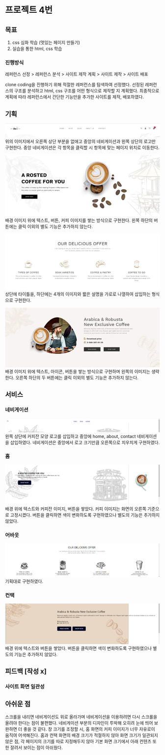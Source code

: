 # 프로젝트 4번

## 목표

1. css 심화 학습 (멋있는 페이지 만들기)
2. 실습을 통한 html, css 학습

### 진행방식

레퍼런스 선정 > 레퍼런스 분석 > 사이트 제작 계획 > 사이트 제작 > 사이트 배포

clone coding을 진행하기 위해 적절한 레퍼런스를 탐색하여 선정했다. 선정된 레퍼런스의 구조를 분석하고 html, css 구조를 어떤 형식으로 제작할 지 계획했다. 최종적으로 계획에 따라 레퍼런스에서 간단한 기능만을 추가한 사이트를 제작, 배포하였다.

## 기획

![네비게이션](navigation.jpg)
위의 이미지에서 오른쪽 상단 부분을 없애고 중앙의 네비게이션과 왼쪽 상단의 로고만 구현한다. 중앙 네비게이션은 각 항목을 클릭할 시 항목에 맞는 페이지 위치로 이동한다.

![홈](hero.jpg)
배경 이미지 위에 텍스트, 버튼, 커피 이미지를 쌓는 방식으로 구현한다. 왼쪽 하단의 버튼에는 클릭 이외의 별도 기능은 추가하지 않는다.

![어바웃](about.jpg)
상단에 타이틀을, 하단에는 4개의 이미지와 짧은 설명을 가로로 나열하여 삽입하는 형식으로 구현한다.

![컨택](contact.jpg)
배경 이미지 위에 텍스트, 아이콘, 버튼을 쌓는 방식으로 구현하며 왼쪽의 이미지는 생략한다. 오른쪽 하단의 두 버튼에는 클릭 이외의 별도 기능은 추가하지 않는다.

## 서비스

### 네비게이션

![네비게이션](nevigation-project-four.png)
왼쪽 상단에 커피잔 모양 로고를 삽입하고 중앙에 home, about, contact 네비게이션을 삽입하였다. 네비게이션은 중앙에서 로고 크기만큼 오른쪽으로 치우치게 구현하였다.

### 홈

![홈](hero-project-four.png)
배경 위에 텍스트와 커피잔 이미지, 버튼을 쌓았다. 커피 이미지는 화면의 오른쪽 기준으로 고정시켰다. 버튼을 클릭하면 색이 변화하도록 구현하였으나 별도의 기능은 추가하지 않았다.

### 어바웃

![어바웃](about-project-four.png)
기획대로 구현하였다.

### 컨택

![컨택](contact-project-four.png)
배경 위에 텍스트와 버튼을 쌓았다. 버튼을 클릭하면 색이 변화하도록 구현하였으나 별도의 기능은 추가하지 않았다.

## 피드백 [작성 x]

### 사이트 화면 일관성

## 아쉬운 점

스크롤을 내리면 네비게이션도 위로 올라가며 네비게이션을 이용하려면 다시 스크롤을 올려야 한다는 점이 불편했다. 네비게이션 부분의 디자인이 투박해 오히려 눈에 띄어 보완하면 더 좋을 것 같다. 창 크기를 조정할 시, 홈 화면의 커피 이미지가 너무 자유로이 움직여 어색해진다. 홈과 컨택 화면의 배경 크기가 적절하지 않아 화면 크기가 일관되지 않은 점, 각 페이지의 크기를 따로 지정해두지 않아 기본 화면 크기에서 아래 컨텐츠 또한 잘려서 보이는 점이 아쉬웠다.
